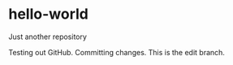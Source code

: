 # hello-world
Just another repository


Testing out GitHub. Committing changes. This is the edit branch.
